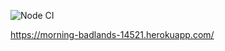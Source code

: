 ![Node CI](https://github.com/Eserian/frontend-project-lvl4/workflows/Node%20CI/badge.svg)

https://morning-badlands-14521.herokuapp.com/